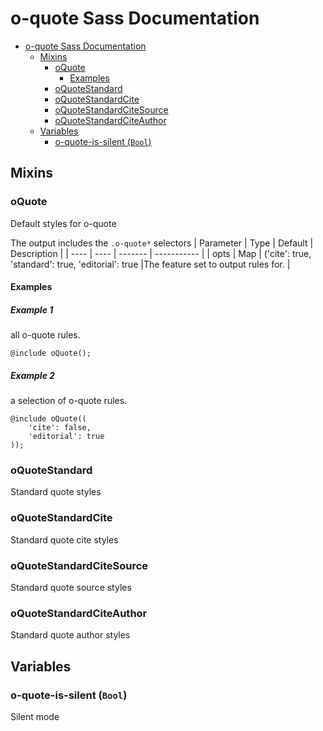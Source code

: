 # o-quote Sass Documentation

- [o-quote Sass Documentation](#o-quote-sass-documentation)
  - [Mixins](#mixins)
    - [oQuote](#oquote)
      - [Examples](#examples)
    - [oQuoteStandard](#oquotestandard)
    - [oQuoteStandardCite](#oquotestandardcite)
    - [oQuoteStandardCiteSource](#oquotestandardcitesource)
    - [oQuoteStandardCiteAuthor](#oquotestandardciteauthor)
  - [Variables](#variables)
    - [o-quote-is-silent (`Bool`)](#o-quote-is-silent-bool)

## Mixins

### oQuote

Default styles for o-quote

The output includes the `.o-quote*` selectors
| Parameter | Type | Default | Description |
| ---- | ---- | ------- | ----------- |
| opts | Map | ('cite': true, 'standard': true, 'editorial': true |The feature set to output rules for. |

#### Examples

##### Example 1

all o-quote rules.

```Output
@include oQuote();
```

##### Example 2

a selection of o-quote rules.

```Output
@include oQuote((
	'cite': false,
	'editorial': true
));
```

### oQuoteStandard

Standard quote styles

### oQuoteStandardCite

Standard quote cite styles

### oQuoteStandardCiteSource

Standard quote source styles

### oQuoteStandardCiteAuthor

Standard quote author styles

## Variables

### o-quote-is-silent (`Bool`)

Silent mode
